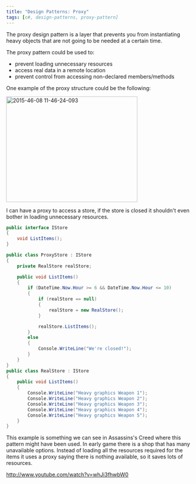 ```yaml
---
title: "Design Patterns: Proxy"
tags: [c#, design-patterns, proxy-pattern]
---
```


The proxy design pattern is a layer that prevents you from instantiating heavy objects that are not going to be needed at a certain time.
<!--more-->

The proxy pattern could be used to:
<ul>
	<li>prevent loading unnecessary resources</li>
	<li>access real data in a remote location</li>
	<li>prevent control from accessing non-declared members/methods</li>
</ul>

One example of the proxy structure could be the following:

<a href="https://brunolm.files.wordpress.com/2015/07/2015-46-08-11-46-24-093.png"><img src="https://brunolm.files.wordpress.com/2015/07/2015-46-08-11-46-24-093.png" alt="2015-46-08 11-46-24-093" width="352" height="283" class="alignnone size-full wp-image-446" /></a>

I can have a proxy to access a store, if the store is closed it shouldn't even bother in loading unnecessary resources.

```csharp
public interface IStore
{
    void ListItems();
}

public class ProxyStore : IStore
{
    private RealStore realStore;

    public void ListItems()
    {
        if (DateTime.Now.Hour >= 6 && DateTime.Now.Hour <= 10)
        {
            if (realStore == null)
            {
                realStore = new RealStore();
            }

            realStore.ListItems();
        }
        else
        {
            Console.WriteLine("We're closed!");
        }
    }
}
public class RealStore : IStore
{
    public void ListItems()
    {
        Console.WriteLine("Heavy graphics Weapon 1");
        Console.WriteLine("Heavy graphics Weapon 2");
        Console.WriteLine("Heavy graphics Weapon 3");
        Console.WriteLine("Heavy graphics Weapon 4");
        Console.WriteLine("Heavy graphics Weapon 5");
    }
}
```

This example is something we can see in Assassins's Creed where this pattern might have been used. In early game there is a shop that has many unavailable options. Instead of loading all the resources required for the items it uses a proxy saying there is nothing available, so it saves lots of resources.

http://www.youtube.com/watch?v=whJi3fhwbW0
